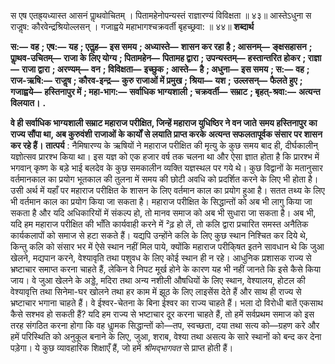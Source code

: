 

स एष एतह्र्यध्यास्त आसनं पाॢथवोचितम् । पितामहेनोपन्यस्तं राज्ञारण्यं विविक्षता ॥ ४३॥ आस्तेऽधुना स राजॢष: कौरवेन्द्रश्रियोल्लसन् । गजाह्वये महाभागश्चक्रवर्ती बृहच्छ्रवा: ॥ ४४॥ **शब्दार्थ** 

**स:—** **वह** **; एष:—** **यह** **; एतॢह—** **इस समय** **; अध्यास्ते—** **शासन कर रहा है** **; आसनम्—** **ङ्क्षसहासन** **; पाॢथव-उचितम्—** **राजा के** **लिए योग्य** **; पितामहेन—** **पितामह द्वारा** **; उपन्यस्तम्—** **हस्तान्तरित होकर** **; राज्ञा—** **राजा द्वारा** **; अरण्यम्—** **वन** **; विविक्षता—** **इच्छुक** **; आस्ते—** **है** **; अधुना—** **इस समय** **; स:—** **वह** **; राज-ऋषि:—** **राजॢष** **; कौरव-इन्द्र—** **कुरु राजाओं में प्रमुख** **; श्रिया—** **यश** **;** **उल्लसन्—** **फैलते हुए** **; गजाह्वये—** **हस्तिनापुर में** **; महा-भाग:—** **सर्वाधिक भाग्यशाली** **; चक्रवर्ती—** **सम्राट** **; बृहत्-श्रवा:—** **अत्यन्त विलयात।** **.** 

**वे ही सर्वाधिक भाग्यशाली सम्राट महाराज परीक्षित, जिन्हें महाराज युधिष्ठिर ने वन जाते** **समय हस्तिनापुर का राज्य सौंपा था, अब कुरुवंशी राजाओं के कार्यों से लयाति प्राप्त करके** **अत्यन्त सफलतापूर्वक संसार पर शासन कर रहे हैं।** **तात्पर्य** : नैमिषारण्य के ऋषियों ने महाराज परीक्षित की मृत्यु के कुछ समय बाद ही, दीर्घकालीन् यज्ञोत्सव प्रारश्भ किया था। इस यज्ञ को एक हजार वर्ष तक चलना था और ऐसा ज्ञात होता है कि प्रारश्भ में भगवान् कृष्ण के बड़े भाई बलदेव के कुछ समकालीन व्यक्ति यज्ञस्थल पर गये थे। कुछ विद्वानों के मतानुसार वर्तमानकाल का प्रयोग भूतकाल की तुलना में समय की छोटी अवधि को प्रदर्शित करने के लिए भी होता है। उसी अर्थ में यहाँ पर महाराज परीक्षित के शासन के लिए वर्तमान काल का प्रयोग हुआ है। सतत तथ्य के लिए भी वर्तमान काल का प्रयोग किया जा सकता है। महाराज परीक्षित के सिद्धान्तों को अब भी लागु किया जा सकता है और यदि अधिकारियों में संकल्प हो, तो मानव समाज को अब भी सुधारा जा सकता है। अब भी, यदि हम महाराज परीक्षित की भाँति कार्यवाही करने में ²ढ़ हो लें, तो कलि द्वारा प्रचारित समस्त अनैतिक कार्यकलापों को समाज से हटा सकते हैं। यद्यपि उन्होंने कलि के लिए कुछ स्थान निश्चित कर दिये थे, किन्तु कलि को संसार भर में ऐसे स्थान नहीं मिल पाये, क्योंकि महाराज परीकि्षत इतने सावधान थे कि जुआ खेलने, मद्यपान करने, वेश्यावृति तथा पशुवध के लिए कोई स्थान ही न रहे। आधुनिक प्रशासक राज्य से भ्रष्टाचार समाप्त करना चाहते हैं, लेकिन वे निपट मूर्ख होने के कारण यह भी नहीं जानते कि इसे कैसे किया जाय। वे जुआ खेलने के अड्डे, मदिरा तथा अन्य नशीली औषधियों के लिए स्थान, वेश्यालय, होटल की वेश्यावृत्ति तथा सिनेमा-घर खोलने तथा हर काम में झूठ के लिए लाइसेंस देते हैं और साथ ही राज्य से भ्रष्टाचार भगाना चाहते हैं। वे ईश्वर-चेतना के बिना ईश्वर का राज्य चाहते हैं। भला दो विरोधी बातें एकसाथ कैसे सश्भव हो सकती हैं? यदि हम राज्य से भष्टाचार दूर करना चाहते हैं, तो हमें सर्वप्रथम समाज को इस तरह संगठित करना होगा कि वह धाॢमक सिद्धान्तों को—तप, स्वच्छता, दया तथा सत्य को—ग्रहण करे और हमें परिस्थिति को अनुकूल बनाने के लिए, जुआ, शराब, वेश्या तथा असत्य के सारे स्थानों को बन्द कर देना पड़ेगा। ये कुछ व्यावहारिक शिक्षाएँ हैं, जो हमें *श्रीमद्भागवत* से प्राप्त होती हैं। 